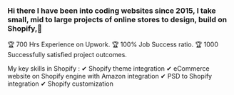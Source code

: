 ### Hi there I have been into coding websites since 2015, I take small, mid to large projects of online stores to design, build on Shopify,👋
🏆 700 Hrs Experience on Upwork.
🏆 100% Job Success ratio.
🏆 1000 Successfully satisfied project outcomes.

My key skills in Shopify :
✔ Shopify theme integration
✔ eCommerce website on Shopify engine with Amazon integration
✔ PSD to Shopify integration
✔ Shopify customization
<!--
**dharti-tejani/dharti-tejani** is a ✨ _special_ ✨ repository because its `README.md` (this file) appears on your GitHub profile.

Here are some ideas to get you started:

- 🔭 I’m currently working on ...
- 🌱 I’m currently learning ...
- 👯 I’m looking to collaborate on ...
- 🤔 I’m looking for help with ...
- 💬 Ask me about ...
- 📫 How to reach me: ...
- 😄 Pronouns: ...
- ⚡ Fun fact: ...
-->
